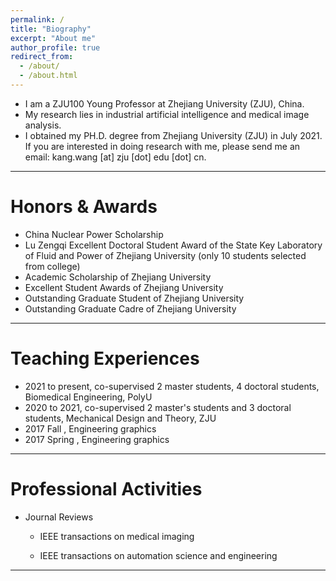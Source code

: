 ```yaml
---
permalink: /
title: "Biography"
excerpt: "About me"
author_profile: true
redirect_from: 
  - /about/
  - /about.html
---
```


- I am a ZJU100  Young Professor at Zhejiang University (ZJU), China.
- My research lies in industrial artificial intelligence and medical image analysis. 
- I obtained my PH.D. degree from Zhejiang University (ZJU) in July 2021. If you are interested in doing research with me, please send me an email: kang.wang [at] zju [dot] edu [dot] cn.

***

Honors & Awards
======
- China Nuclear Power Scholarship
- Lu Zengqi Excellent Doctoral Student Award of the State Key Laboratory of Fluid and Power of Zhejiang University (only 10 students selected from college)
- Academic Scholarship of Zhejiang University
- Excellent Student Awards of Zhejiang University
- Outstanding Graduate Student of Zhejiang University
- Outstanding Graduate Cadre of Zhejiang University

***

Teaching Experiences
======
- 2021 to present, co-supervised 2 master students, 4 doctoral students, Biomedical Engineering, PolyU
- 2020 to 2021, co-supervised 2 master's students and 3 doctoral students, Mechanical Design and Theory, ZJU
- 2017 Fall , Engineering graphics
- 2017 Spring , Engineering graphics

***

Professional Activities
======
- Journal Reviews  
  - IEEE transactions on medical imaging 

  - IEEE transactions on automation science and engineering

***


<script type="text/javascript" id="clustrmaps" src="//clustrmaps.com/map_v2.js?d=QiEmASDE_NzL_f0065Zm6X9uuI_uJhQtg3YM9NlZnOI&cl=ffffff&w=a"></script>
